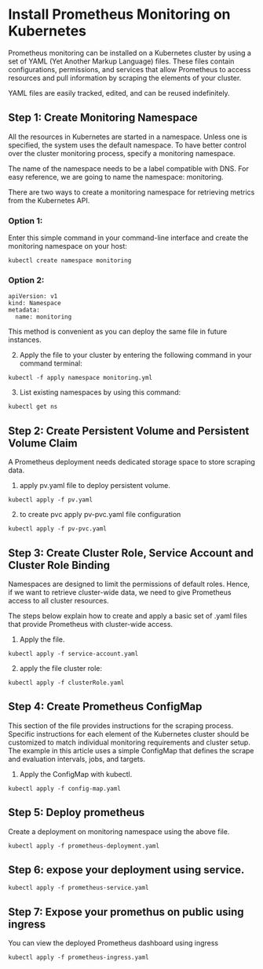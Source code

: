# Install Prometheus Monitoring on Kubernetes
Prometheus monitoring can be installed on a Kubernetes cluster by using a set of YAML (Yet Another Markup Language) files. These files contain configurations, permissions, and services that allow Prometheus to access resources and pull information by scraping the elements of your cluster.

YAML files are easily tracked, edited, and can be reused indefinitely.
## Step 1: Create Monitoring Namespace
All the resources in Kubernetes are started in a namespace. Unless one is specified, the system uses the default namespace. To have better control over the cluster monitoring process, specify a monitoring namespace.

The name of the namespace needs to be a label compatible with DNS. For easy reference, we are going to name the namespace: monitoring.

There are two ways to create a monitoring namespace for retrieving metrics from the Kubernetes API.

### Option 1:

Enter this simple command in your command-line interface and create the monitoring namespace on your host:

```
kubectl create namespace monitoring
```
### Option 2:
```
apiVersion: v1
kind: Namespace
metadata:
  name: monitoring
```
This method is convenient as you can deploy the same file in future instances.

2. Apply the file to your cluster by entering the following command in your command terminal:
```
kubectl -f apply namespace monitoring.yml
```
3. List existing namespaces by using this command:
```
kubectl get ns
```
## Step 2: Create Persistent Volume and Persistent Volume Claim
A Prometheus deployment needs dedicated storage space to store scraping data.
1. apply pv.yaml file to deploy persistent volume.
```
kubectl apply -f pv.yaml
```
2. to create pvc apply pv-pvc.yaml file configuration 
```
kubectl apply -f pv-pvc.yaml
```
## Step 3: Create Cluster Role, Service Account and Cluster Role Binding
Namespaces are designed to limit the permissions of default roles. Hence, if we want to retrieve cluster-wide data, we need to give Prometheus access to all cluster resources.

The steps below explain how to create and apply a basic set of .yaml files that provide Prometheus with cluster-wide access.

1. Apply the file.
```
kubectl apply -f service-account.yaml
```
2. apply the file cluster role:
```
kubectl apply -f clusterRole.yaml
```

## Step 4: Create Prometheus ConfigMap
This section of the file provides instructions for the scraping process. Specific instructions for each element of the Kubernetes cluster should be customized to match individual monitoring requirements and cluster setup.
The example in this article uses a simple ConfigMap that defines the scrape and evaluation intervals, jobs, and targets.

1. Apply the ConfigMap with kubectl.
```
kubectl apply -f config-map.yaml
```
## Step 5: Deploy prometheus
Create a deployment on monitoring namespace using the above file.
```
kubectl apply -f prometheus-deployment.yaml
```
## Step 6: expose your deployment using service.
```
kubectl apply -f prometheus-service.yaml
```
## Step 7: Expose your promethus on public using ingress
You can view the deployed Prometheus dashboard using ingress
```
kubectl apply -f prometheus-ingress.yaml
```
